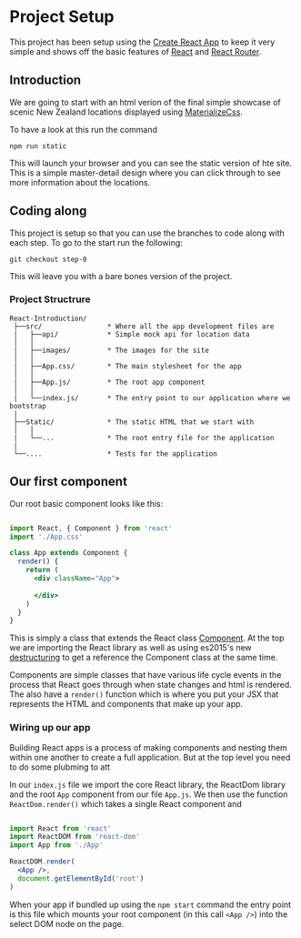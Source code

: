# Project Setup

This project has been setup using the [Create React App](https://github.com/facebookincubator/create-react-app)
to keep it very simple and shows off the basic features of [React](https://facebook.github.io/react/) 
and [React Router](https://github.com/reactjs/react-router).

## Introduction

We are going to start with an html verion of the final simple showcase of 
scenic New Zealand locations displayed using [MaterializeCss](http://materializecss.com/).

To have a look at this run the command

```
npm run static
```

This will launch your browser and you can see the static version of hte site. This is a simple master-detail
design where you can click through to see more information about the locations.

## Coding along

This project is setup so that you can use the branches to code along with each step. To go to the start run the following:

```
git checkout step-0
```

This will leave you with a bare bones version of the project.

### Project Structrure

``` 
React-Introduction/
 ├──src/                * Where all the app development files are
 |   ├──api/            * Simple mock api for location data
 │   │
 |   ├──images/         * The images for the site
 │   │ 
 |   ├──App.css/        * The main stylesheet for the app
 │   │  
 |   ├──App.js/         * The root app component
 │   │  
 |   └──index.js/       * The entry point to our application where we bootstrap
 |
 ├──Static/             * The static HTML that we start with
 │   │ 
 |   └──...             * The root entry file for the application
 |
 └──....                * Tests for the application
```

## Our first component

Our root basic component looks like this:

``` jsx

import React, { Component } from 'react'
import './App.css'

class App extends Component {
  render() {
    return (
      <div className="App">
         
      </div>
    )
  }
}

```

This is simply a class that extends the React class [Component](https://facebook.github.io/react/docs/component-api.html).
At the top we are importing the React library as well as using es2015's new [destructuring](https://developer.mozilla.org/en/docs/Web/JavaScript/Reference/Operators/Destructuring_assignment)
to get a reference the Component class at the same time.

Components are simple classes that have various life cycle events in the process that React
goes through when state changes and html is rendered. The also have a `render()` function
which is where you put your JSX that represents the HTML and components that make up your 
app.

### Wiring up our app

Building React apps is a process of making components and nesting them within one another to create
a full application. But at the top level you need to do some plubming to att

In our `index.js` file we import the core React library, the ReactDom library and the root `App`
component from our file `App.js`. We then use the function `ReactDom.render()` which takes a 
single React component and 

``` jsx

import React from 'react'
import ReactDOM from 'react-dom'
import App from './App'

ReactDOM.render(
  <App />,
  document.getElementById('root')
)

```

When your app if bundled up using the `npm start` command the entry point is this file which mounts your
root component (in this call `<App />`) into the select DOM node on the page.

